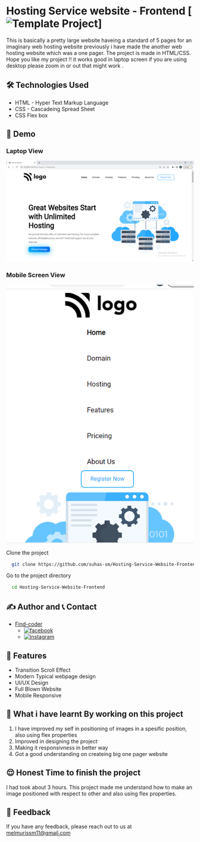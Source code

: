 # Hosting Service website - Frontend [![Template Project](https://img.shields.io/badge/Technologies%20-HTML%2FCSS-brightgreen)]

This is basically a pretty large website haveing a standard of 5 pages for an imaginary web hosting website previously i have made the another web hosting website which was a one pager. The project is made in HTML/CSS. 
Hope you like my project !! it works good in laptop screen if you are using desktop please zoom in or out that might work .

## 🛠 Technologies Used
  - HTML - Hyper Text Markup Language
  - CSS - Cascadeing Spread Sheet
  - CSS Flex box

## 🚩 Demo
### Laptop View
![page-img](./images/page_img_1.PNG)

### Mobile Screen View
![responsive_screen-1](./images/responsive_1.PNG)


Clone the project

```bash
  git clone https://github.com/suhas-sm/Hosting-Service-Website-Frontend.git
```

Go to the project directory

```bash
  cd Hosting-Service-Website-Frontend
```
## ✍️ Author and 📞 Contact
- [Find-coder](https://www.findcoder.io/u/suhas_sm)
    - [![facebook](https://img.shields.io/badge/Facebook-0A66C2?style=for-the-badge&logo=facebook&logoColor=white)](https://www.facebook.com/suhas.melmuri)
    - [![instagram](https://img.shields.io/badge/Instagram-0A66C2?style=for-the-badge&logo=instagram&logoColor=white)](https://www.instagram.com/_suhas_sm/)

## 📝 Features

- Transition Scroll Effect
- Modern Typical webpage design
- UI/UX Design
- Full Blown Website
- Mobile Responsive

## 🤔 What i have learnt By working on this project
1. I have improved my self in positioning of images in a spesific position, also using flex properties
2. Improved in designing the project
3. Making it responsivness in better way
4. Got a good understanding on createing big one pager website

## 😌 Honest Time to finish the project

I had took about 3 hours. This project made me understand how to make an image positioned with respect to other and also using flex properties.

## 👀 Feedback

If you have any feedback, please reach out to us at melmurissm11@gmail.com